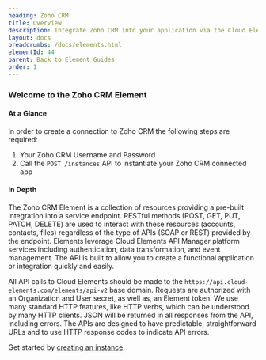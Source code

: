```yaml
---
heading: Zoho CRM
title: Overview
description: Integrate Zoho CRM into your application via the Cloud Elements APIs.
layout: docs
breadcrumbs: /docs/elements.html
elementId: 44
parent: Back to Element Guides
order: 1
---
```


### Welcome to the Zoho CRM Element


#### At a Glance

In order to create a connection to Zoho CRM the following steps are required:

1. Your Zoho CRM Username and Password
2. Call the `POST /instances` API to instantiate your Zoho CRM connected app

#### In Depth

The Zoho CRM Element is a collection of resources providing a pre-built integration into a service endpoint. RESTful methods (POST, GET, PUT, PATCH, DELETE) are used to interact with these resources (accounts, contacts, files) regardless of the type of APIs (SOAP or REST) provided by the endpoint. Elements leverage Cloud Elements API Manager platform services including authentication, data transformation, and event management.  The API is built to allow you to create a functional application or integration quickly and easily.

All API calls to Cloud Elements should be made to the `https://api.cloud-elements.com/elements/api-v2` base domain. Requests are authorized with an Organization and User secret, as well as, an Element token.  We use many standard HTTP features, like HTTP verbs, which can be understood by many HTTP clients. JSON will be returned in all responses from the API, including errors. The APIs are designed to have predictable, straightforward URLs and to use HTTP response codes to indicate API errors.

Get started by [creating an instance](zohocrm-create-instance.html).
